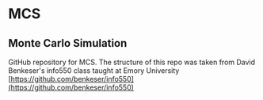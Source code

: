 # MCS

## Monte Carlo Simulation

GitHub repository for MCS. The structure of this repo was taken from David Benkeser's info550 class taught at Emory University [https://github.com/benkeser/info550](https://github.com/benkeser/info550)

